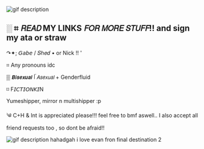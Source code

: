 ![gif description](https://files.catbox.moe/1qu4nk.gif) 

░ ⌗ 𝘙𝘌𝘈𝘋 MY LINKS 𝘍𝘖𝘙 𝘔𝘖𝘙𝘌 𝘚𝘛𝘜𝘍𝘍!! and sign my ata or straw
- 
↷✦; 𝘎𝘢𝘣𝘦 / 𝑆ℎ𝑒𝑑 • or Nick !! '

⌗ Any pronouns idc

▒  𝘽𝙞𝙨𝙚𝙭𝙪𝙖𝙡 ᥬ 𝘈𝘴𝘦𝘹𝘶𝘢𝘭 + Genderfluid 

⌑ F𝘐𝘊𝘛𝘐𝘖𝘕𝘒𝘐N

Yumeshipper, mirror n multishipper :p

༄ C+H & Int is appreciated please!!! feel free to bmf aswell.. I also accept all friend requests too , so dont be afraid!! 

![gif description](https://files.catbox.moe/wp8hrw.gif)
hahadgah i love evan fron final destination 2
